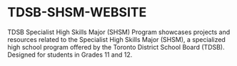 # TDSB-SHSM-WEBSITE
TDSB Specialist High Skills Major (SHSM) Program showcases projects and resources related to the Specialist High Skills Major (SHSM), a specialized high school program offered by the Toronto District School Board (TDSB). Designed for students in Grades 11 and 12.
